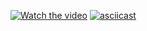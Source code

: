 [![Watch the video](https://i.imgur.com/vKb2F1B.png)](https://youtu.be/vt5fpE0bzSY)
[![asciicast](https://asciinema.org/a/113463.png)](https://asciinema.org/a/113463)
